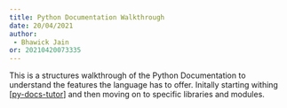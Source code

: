 ```yaml
---
title: Python Documentation Walkthrough
date: 20/04/2021 
author:
 - Bhawick Jain
or: 20210420073335
---
```


This is a structures walkthrough of the Python Documentation to understand the features the language has to offer. Initally starting withing [[py-docs-tutor](https://docs.python.org/3/tutorial/index.html)] and then moving on to specific libraries and modules.

